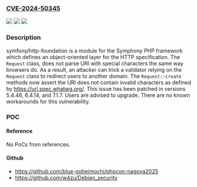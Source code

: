 ### [CVE-2024-50345](https://cve.mitre.org/cgi-bin/cvename.cgi?name=CVE-2024-50345)
![](https://img.shields.io/static/v1?label=Product&message=symfony&color=blue)
![](https://img.shields.io/static/v1?label=Version&message=%3D%20%3C%205.4.46%20&color=brighgreen)
![](https://img.shields.io/static/v1?label=Vulnerability&message=CWE-601%3A%20URL%20Redirection%20to%20Untrusted%20Site%20('Open%20Redirect')&color=brighgreen)

### Description

symfony/http-foundation is a module for the Symphony PHP framework which defines an object-oriented layer for the HTTP specification. The `Request` class, does not parse URI with special characters the same way browsers do. As a result, an attacker can trick a validator relying on the `Request` class to redirect users to another domain. The `Request::create` methods now assert the URI does not contain invalid characters as defined by https://url.spec.whatwg.org/. This issue has been patched in versions 5.4.46, 6.4.14, and 7.1.7. Users are advised to upgrade. There are no known workarounds for this vulnerability.

### POC

#### Reference
No PoCs from references.

#### Github
- https://github.com/blue-goheimochi/phpcon-nagoya2025
- https://github.com/w4zu/Debian_security

